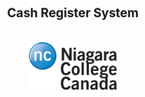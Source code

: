 <h1 align="center">Cash Register System</h1> <br>

<p align="center"><img src="src/nc_logo.png" width="200"></p>

